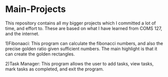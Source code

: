 # Main-Projects
This repository contains all my bigger projects which I committed a lot of time, and effort to.
These are based on what I have learned from COMS 127, and the internet.

1)Fibonaaci: This program can calculate the fibonacci numbers, and also the precise golden ratio given sufficient numbers. The main highlight is that it can create the golden rectangles.

2)Task Manager: This program allows the user to add tasks, view tasks, mark tasks as completed, and exit the program.

